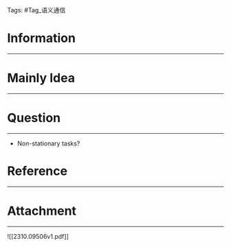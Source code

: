 Tags: #Tag_语义通信 
# Information
---


# Mainly Idea
---


# Question
---
-  Non-stationary tasks?

# Reference
---


# Attachment
---
![[2310.09506v1.pdf]]